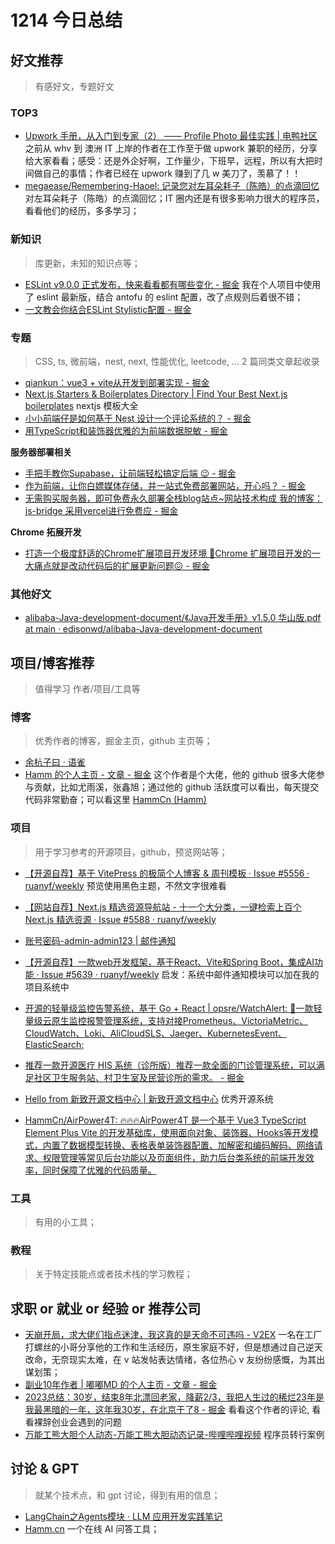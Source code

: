 
# 1214 今日总结


## 好文推荐
> 有感好文，专题好文

### TOP3

- [Upwork 手册，从入门到专家（2） —— Profile Photo 最佳实践 | 电鸭社区](https://eleduck.com/posts/XNfKro) 之前从 whv 到 澳洲 IT 上岸的作者在工作至于做 upwork 兼职的经历，分享给大家看看；感受：还是外企好啊，工作量少，下班早，远程，所以有大把时间做自己的事情；作者已经在 upwork 赚到了几 w 美刀了，羡慕了！！
- [megaease/Remembering-Haoel: 记录您对左耳朵耗子（陈皓）的点滴回忆](https://github.com/megaease/Remembering-Haoel) 对左耳朵耗子（陈皓）的点滴回忆；IT 圈内还是有很多影响力很大的程序员，看看他们的经历，多多学习；

 
### 新知识
> 库更新，未知的知识点等；

- [ESLint v9.0.0 正式发布，快来看看都有哪些变化 - 掘金](https://juejin.cn/post/7355096015583920128) 我在个人项目中使用了 eslint 最新版，结合 antofu 的 eslint 配置，改了点规则后着很不错；
- [一文教会你结合ESLint Stylistic配置 - 掘金](https://juejin.cn/post/7409136964320067647?share_token=08b160f8-89c0-4d72-9d8d-eff6a7e984b9)


### 专题
> CSS, ts, 微前端，nest, next, 性能优化, leetcode, ... 2 篇同类文章起收录

- [qiankun：vue3 + vite从开发到部署实现 - 掘金](https://juejin.cn/post/7216536069285429285)
- [Next.js Starters & Boilerplates Directory | Find Your Best Next.js boilerplates](https://nextjs.batchtool.com/category/starter) nextjs 模板大全
- [小小前端仔是如何基于 Nest 设计一个评论系统的？ - 掘金](https://juejin.cn/post/7441035254284615718)
- [用TypeScript和装饰器优雅的为前端数据脱敏  - 掘金](https://juejin.cn/post/7438554047248171019)


**服务器部署相关**


- [手把手教你Supabase，让前端轻松搞定后端 😉  - 掘金](https://juejin.cn/post/7393533304504713267)
- [作为前端，让你白嫖媒体存储，并一站式免费部署网站，开心吗？ - 掘金](https://juejin.cn/post/7363091659103502371)
- [无需购买服务器，即可免费永久部署全栈blog站点~网站技术构成 我的博客：js-bridge 采用vercel进行免费应 - 掘金](https://juejin.cn/post/7431576046480900122)

**Chrome 拓展开发**

- [打造一个极度舒适的Chrome扩展项目开发环境 🚀Chrome 扩展项目开发的一大痛点就是改动代码后的扩展更新问题😖 - 掘金](https://juejin.cn/post/7312759727994060839)


### 其他好文
- [alibaba-Java-development-document/《Java开发手册》v1.5.0 华山版.pdf at main · edisonwd/alibaba-Java-development-document](https://github.com/edisonwd/alibaba-Java-development-document/blob/main/%E3%80%8AJava%E5%BC%80%E5%8F%91%E6%89%8B%E5%86%8C%E3%80%8Bv1.5.0%20%E5%8D%8E%E5%B1%B1%E7%89%88.pdf)


## 项目/博客推荐
> 值得学习 作者/项目/工具等

### 博客
> 优秀作者的博客，掘金主页，github 主页等；

- [余杭子曰 · 语雀](https://www.yuque.com/yuhangziyue)
- [Hamm 的个人主页 - 文章 - 掘金](https://juejin.cn/user/475426363282808/posts) 这个作者是个大佬，他的 github 很多大佬参与贡献，比如尤雨溪，张鑫旭；通过他的 github 活跃度可以看出，每天提交代码非常勤奋；可以看这里 [HammCn (Hamm)](https://github.com/HammCn)

### 项目
> 用于学习参考的开源项目，github，预览网站等；

- [【开源自荐】基于 VitePress 的极简个人博客 & 周刊模板 · Issue #5556 · ruanyf/weekly](https://github.com/ruanyf/weekly/issues/5556)   预览使用黑色主题，不然文字很难看 
- [【网站自荐】Next.js 精选资源导航站 - 十一个大分类，一键检索上百个 Next.js 精选资源 · Issue #5588 · ruanyf/weekly](https://github.com/ruanyf/weekly/issues/5588)


- [账号密码-admin-admin123 | 邮件通知](https://xryder.cn/sys/mail)
- [【开源自荐】一款web开发框架，基于React、Vite和Spring Boot，集成AI功能 · Issue #5639 · ruanyf/weekly](https://github.com/ruanyf/weekly/issues/5639) 启发：系统中邮件通知模块可以加在我的项目系统中
- [开源的轻量级监控告警系统，基于 Go + React | opsre/WatchAlert: 🚀一款轻量级云原生监控报警管理系统，支持对接Prometheus、VictoriaMetric、CloudWatch、Loki、AliCloudSLS、Jaeger、KubernetesEvent、ElasticSearch;](https://github.com/opsre/WatchAlert)


- [推荐一款开源医疗 HIS 系统（诊所版）推荐一款全面的门诊管理系统，可以满足社区卫生服务站、村卫生室及民营诊所的需求。 - 掘金](https://juejin.cn/post/7436189729551138852)
- [Hello from 新致开源文档中心 | 新致开源文档中心](https://doc.openhis.org.cn/) 优秀开源系统


- [HammCn/AirPower4T: 🔥🔥🔥AirPower4T 是一个基于 Vue3 TypeScript Element Plus Vite 的开发基础库，使用面向对象、装饰器、Hooks等开发模式，内置了数据模型转换、表格表单装饰器配置、加解密和编码解码、网络请求、权限管理等常见后台功能以及页面组件，助力后台类系统的前端开发效率，同时保障了优雅的代码质量。](https://github.com/HammCn/AirPower4T)


### 工具
> 有用的小工具；

### 教程
> 关于特定技能点或者技术栈的学习教程；


## 求职 or 就业 or 经验 or 推荐公司

- [天崩开局，求大佬们指点迷津，我这真的是天命不可违吗 - V2EX](https://www.v2ex.com/t/1094810#reply135) 一名在工厂打螺丝的小哥分享他的工作和生活经历，原生家庭不好，但是想通过自己逆天改命，无奈现实太难，在 v 站发帖表达情绪，各位热心 v 友纷纷感慨，为其出谋划策；
- [副业10年作者 | 嘟嘟MD 的个人主页 - 文章 - 掘金](https://juejin.cn/user/3368559354851470/posts)
- [2023总结：30岁，结束8年北漂回老家，降薪2/3，我把人生过的稀烂23年是我最黑暗的一年，这年我30岁，在北京干了8 - 掘金](https://juejin.cn/post/7330439494666453018#heading-6) 看看这个作者的评论, 看看裸辞创业会遇到的问题
- [万能工熊大胆个人动态-万能工熊大胆动态记录-哔哩哔哩视频](https://space.bilibili.com/591831345/dynamic) 程序员转行案例  


## 讨论 & GPT
> 就某个技术点，和 gpt 讨论，得到有用的信息；

- [LangChain之Agents模块 · LLM 应用开发实践笔记](https://aitutor.liduos.com/02-langchain/02-2-2.html)
- [Hamm.cn](https://hamm.cn/) 一个在线 AI 问答工具；
